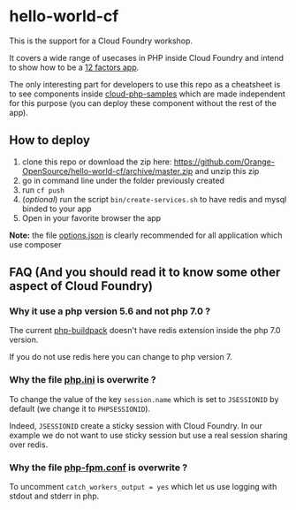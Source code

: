 # hello-world-cf

This is the support for a Cloud Foundry workshop.

It covers a wide range of usecases in PHP inside Cloud Foundry and intend to show how to be a [12 factors app](https://12factor.net).

The only interesting part for developers to use this repo as a cheatsheet is to see components inside [cloud-php-samples](cloud-php-samples) which are made independent for this purpose (you can deploy these component without the rest of the app).

## How to deploy

1. clone this repo or download the zip here: https://github.com/Orange-OpenSource/hello-world-cf/archive/master.zip and unzip this zip
2. go in command line under the folder previously created
3. run `cf push`
4. (*optional*) run the script `bin/create-services.sh` to have redis and mysql binded to your app
5. Open in your favorite browser the app

**Note:** the file [options.json](/.bp-config/options.json) is clearly recommended for all application which use composer

## FAQ (And you should read it to know some other aspect of Cloud Foundry)

### Why it use a php version 5.6 and not php 7.0 ?

The current [php-buildpack](https://github.com/cloudfoundry/php-buildpack/releases/tag/v4.3.18) doesn't have redis extension inside the php 7.0 version.

If you do not use redis here you can change to php version 7.

### Why the file [php.ini](/.bp-config/php/php.ini) is overwrite ?

To change the value of the key `session.name` which is set to `JSESSIONID` by default (we change it to `PHPSESSIONID`).

Indeed, `JSESSIONID` create a sticky session with Cloud Foundry. In our example we do not want to use sticky session but use a real session sharing over redis.

### Why the file [php-fpm.conf](/.bp-config/php/php-fpm.conf) is overwrite ?

To uncomment `catch_workers_output = yes` which let us use logging with stdout and stderr in php.